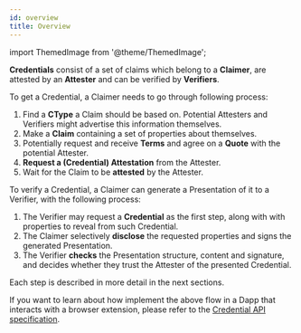 ```yaml
---
id: overview
title: Overview
---
```


import ThemedImage from '@theme/ThemedImage';

**Credentials** consist of a set of claims which belong to a **Claimer**, are attested by an **Attester** and can be verified by **Verifiers**.

<center>
<ThemedImage
  alt="Credential Overview Diagram"
  sources={{
    light: '/img/concepts/credentials/overview.png',
    dark: '/img/concepts/credentials/overview_dark.png'
  }}
/>
</center>

To get a Credential, a Claimer needs to go through following process:

1. Find a **CType** a Claim should be based on. Potential Attesters and Verifiers might advertise this information themselves.
2. Make a **Claim** containing a set of properties about themselves.
3. Potentially request and receive **Terms** and agree on a **Quote** with the potential Attester.
4. **Request a (Credential) Attestation** from the Attester.
5. Wait for the Claim to be **attested** by the Attester.

To verify a Credential, a Claimer can generate a Presentation of it to a Verifier, with the following process:

1. The Verifier may request a **Credential** as the first step, along with with properties to reveal from such Credential.
2. The Claimer selectively **disclose** the requested properties and signs the generated Presentation.
3. The Verifier **checks** the Presentation structure, content and signature, and decides whether they trust the Attester of the presented Credential.

Each step is described in more detail in the next sections.

If you want to learn about how implement the above flow in a Dapp that interacts with a browser extension, please refer to the [Credential API specification](https://github.com/KILTprotocol/credential-api/blob/master/readme.md).

